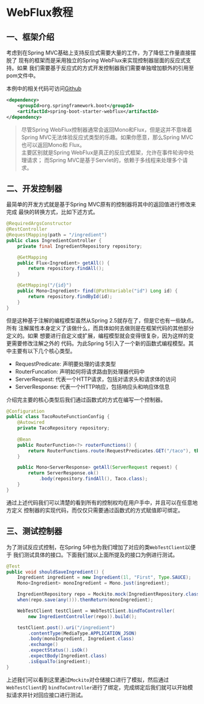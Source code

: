 # WebFlux教程  

## 一、框架介绍  

考虑到在Spring MVC基础上支持反应式需要大量的工作，为了降低工作量直接摆脱了
现有的框架而是采用独立的Spring WebFlux来实现控制器层面的反应式支持。如果
我们需要基于反应式的方式开发控制器我们需要单独增加额外的引用至pom文件中。  

本例中的相关代码可访问[Github](https://github.com/yaozhenfa/ReactorDemo)  

```xml
<dependency>
	<groupId>org.springframework.boot</groupId>
	<artifactId>spring-boot-starter-webflux</artifactId>
</dependency>
```  

> 尽管Spring WebFlux控制器通常会返回Mono和Flux，但是这并不意味着Spring 
> MVC无法体验反应式类型的乐趣。如果你愿意，那么Spring MVC也可以返回Mono和
> Flux。  
> 主要区别就是Spring WebFlux是真正的反应式框架，允许在事件轮询中处理请求；
> 而Spring MVC是基于Servlet的，依赖于多线程来处理多个请求。  

## 二、开发控制器  

最简单的开发方式就是基于Spring MVC原有的控制器将其中的返回值进行修改来完成
最快的转换方式，比如下述方式。  

```java
@RequiredArgsConstructor
@RestController
@RequestMapping(path = "/ingredient")
public class IngredientController {
    private final IngredientRepository repository;

    @GetMapping
    public Flux<Ingredient> getAll() {
        return repository.findAll();
    }

    @GetMapping("/{id}")
    public Mono<Ingredient> find(@PathVariable("id") Long id) {
        return repository.findById(id);
    }
}
```  

但是这种基于注解的编程模型虽然从Spring 2.5就存在了，但是它也有一些缺点。所有
注解属性本身定义了该做什么，而具体如何去做则是在框架代码的其他部分定义的。如果
想要进行自定义或扩展，编程模型就会变得很复杂，因为这样的变更需要修改注解之外的
代码。为此Spring 5引入了一个新的函数式编程模型。其中主要有以下几个核心类型。  

- RequestPredicate: 声明要处理的请求类型  
- RouterFuncation: 声明如何将请求路由到处理器代码中  
- ServerRequest: 代表一个HTTP请求，包括对请求头和请求体的访问  
- ServerResponse: 代表一个HTTP响应，包括响应头和响应体信息  

介绍完主要的核心类型后我们通过函数式的方式在编写一个控制器。  

```java
@Configuration
public class TacoRouteFunctionConfig {
    @Autowired
    private TacoRepository repository;
    
    @Bean
    public RouterFunction<?> routerFunctions() {
        return RouterFunctions.route(RequestPredicates.GET("/taco"), this::getAll);
    }

    public Mono<ServerResponse> getAll(ServerRequest request) {
        return ServerResponse.ok()
            .body(repository.findAll(), Taco.class);
    }
}
```

通过上述代码我们可以清楚的看到所有的控制权均在用户手中，并且可以在任意地方定义
控制器的实现代码，而仅仅只需要通过函数式的方式赋值即可绑定。  

## 三、测试控制器  

为了测试反应式控制，在Spring 5中也为我们增加了对应的类`WebTestClient`以便于
我们测试具体的接口。下面我们就以上面所提及的接口为例进行测试。  

```java
@Test
public void shouldSaveIngredient() {
    Ingredient ingredient = new Ingredient(1l, "First", Type.SAUCE);
    Mono<Ingredient> monoIngredient = Mono.just(ingredient);

    IngredientRepository repo = Mockito.mock(IngredientRepository.class);
    when(repo.save(any())).thenReturn(monoIngredient);

    WebTestClient testClient = WebTestClient.bindToController(
        new IngredientController(repo)).build();

    testClient.post().uri("/ingredient")
        .contentType(MediaType.APPLICATION_JSON)
        .body(monoIngredient, Ingredient.class)
        .exchange()
        .expectStatus().isOk()
        .expectBody(Ingredient.class)
        .isEqualTo(ingredient);
}
```

上述我们可以看到这里通过`Mockito`对仓储接口进行了模拟，然后通过`WebTestClient`的
`bindToController`进行了绑定，完成绑定后我们就可以开始模拟请求并针对回应接口进行测试。
